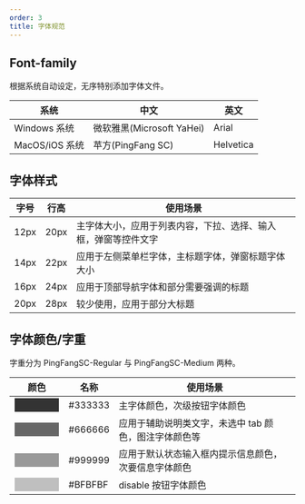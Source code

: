 ```yaml
---
order: 3
title: 字体规范
---
```


## Font-family

根据系统自动设定，无序特别添加字体文件。

| 系统 |中文  |英文   |
|---------|---------|---------|
|   Windows 系统      |  微软雅黑(Microsoft YaHei)       |  Arial  |
|  MacOS/iOS 系统     |   苹方(PingFang SC)      |  Helvetica       |

## 字体样式

| 字号 | 行高  | 使用场景  |
|---------|---------|---------|
|   12px      |  20px       |  主字体大小，应用于列表内容，下拉、选择、输入框，弹窗等控件文字 |
|  14px     |   22px      |  应用于左侧菜单栏字体，主标题字体，弹窗标题字体大小      |
|  16px     |   24px      |  应用于顶部导航字体和部分需要强调的标题      |
|  20px     |   28px      |  较少使用，应用于部分大标题      |

## 字体颜色/字重

字重分为 PingFangSC-Regular 与 PingFangSC-Medium 两种。

| 颜色 |名称  | 使用场景  |
|---------|---------|---------|
|     <input style="background: #333333;width: 80px; height: 26px;border: 1px solid #fff;" />    |   #333333      | 主字体颜色，次级按钮字体颜色 |
|     <input style="background: #666666;width: 80px; height: 26px;border: 1px solid #fff;" />    |   #666666      | 应用于辅助说明类文字，未选中 tab 颜色，图注字体颜色等 |
|     <input style="background: #999999;width: 80px; height: 26px;border: 1px solid #fff;" />    |   #999999      | 应用于默认状态输入框内提示信息颜色，次要信息字体颜色 |
|     <input style="background: #BFBFBF;width: 80px; height: 26px;border: 1px solid #fff;" />    |   #BFBFBF      | disable 按钮字体颜色 |
